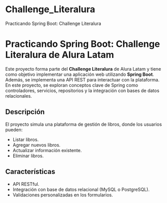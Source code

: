 # Challenge_Literalura
Practicando Spring Boot: Challenge Literalura

# Practicando Spring Boot: Challenge Literalura de Alura Latam

Este proyecto forma parte del **Challenge Literalura** de Alura Latam y tiene como objetivo implementar una aplicación web utilizando **Spring Boot**. Además, se implementa una API REST para interactuar con la plataforma.
En este proyecto, se exploran conceptos clave de Spring como controladores, servicios, repositorios y la integración con bases de datos relacionales.

## Descripción

El proyecto simula una plataforma de gestión de libros, donde los usuarios pueden:
- Listar libros.
- Agregar nuevos libros.
- Actualizar información existente.
- Eliminar libros.

## Características

- API RESTful.
- Integración con base de datos relacional (MySQL o PostgreSQL).
- Validaciones personalizadas en los formularios.



